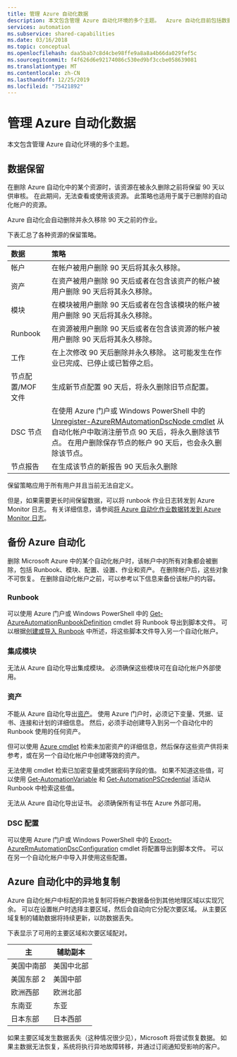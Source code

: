 ```yaml
---
title: 管理 Azure 自动化数据
description: 本文包含管理 Azure 自动化环境的多个主题。  Azure 自动化目前包括数据保留和备份 Azure 自动化灾难恢复。
services: automation
ms.subservice: shared-capabilities
ms.date: 03/16/2018
ms.topic: conceptual
ms.openlocfilehash: daa5bab7c8d4cbe98ffe9a8a8a4b66da029fef5c
ms.sourcegitcommit: f4f626d6e92174086c530ed9bf3ccbe058639081
ms.translationtype: MT
ms.contentlocale: zh-CN
ms.lasthandoff: 12/25/2019
ms.locfileid: "75421892"
---
```

# <a name="managing-azure-automation-data"></a>管理 Azure 自动化数据
本文包含管理 Azure 自动化环境的多个主题。

## <a name="data-retention"></a>数据保留
在删除 Azure 自动化中的某个资源时，该资源在被永久删除之前将保留 90 天以供审核。  在此期间，无法查看或使用该资源。  此策略也适用于属于已删除的自动化帐户的资源。

Azure 自动化会自动删除并永久移除 90 天之前的作业。

下表汇总了各种资源的保留策略。

| 数据 | 策略 |
|:--- |:--- |
| 帐户 |在帐户被用户删除 90 天后将其永久移除。 |
| 资产 |在资产被用户删除 90 天后或者在包含该资产的帐户被用户删除 90 天后将其永久移除。 |
| 模块 |在模块被用户删除 90 天后或者在包含该模块的帐户被用户删除 90 天后将其永久移除。 |
| Runbook |在资源被用户删除 90 天后或者在包含该资源的帐户被用户删除 90 天后将其永久移除。 |
| 工作 |在上次修改 90 天后删除并永久移除。 这可能发生在作业已完成、已停止或已暂停之后。 |
| 节点配置/MOF 文件 |生成新节点配置 90 天后，将永久删除旧节点配置。 |
| DSC 节点 |在使用 Azure 门户或 Windows PowerShell 中的 [Unregister-AzureRMAutomationDscNode cmdlet](https://docs.microsoft.com/powershell/module/azurerm.automation/unregister-azurermautomationdscnode) 从自动化帐户中取消注册节点 90 天后，将永久删除该节点。 在用户删除保存节点的帐户 90 天后，也会永久删除该节点。 |
| 节点报告 |在生成该节点的新报告 90 天后永久删除 |

保留策略应用于所有用户并且当前无法自定义。

但是，如果需要更长时间保留数据，可以将 runbook 作业日志转发到 Azure Monitor 日志。  有关详细信息，请参阅[将 Azure 自动化作业数据转发到 Azure Monitor 日志](automation-manage-send-joblogs-log-analytics.md)。   

## <a name="backing-up-azure-automation"></a>备份 Azure 自动化
删除 Microsoft Azure 中的某个自动化帐户时，该帐户中的所有对象都会被删除，包括 Runbook、模块、配置、设置、作业和资产。 在删除帐户后，这些对象不可恢复。  在删除自动化帐户之前，可以参考以下信息来备份该帐户的内容。 

### <a name="runbooks"></a>Runbook
可以使用 Azure 门户或 Windows PowerShell 中的 [Get-AzureAutomationRunbookDefinition](https://docs.microsoft.com/powershell/module/servicemanagement/azure/get-azureautomationrunbookdefinition) cmdlet 将 Runbook 导出到脚本文件。  可以根据[创建或导入 Runbook](/previous-versions/azure/dn643637(v=azure.100)) 中所述，将这些脚本文件导入另一个自动化帐户。

### <a name="integration-modules"></a>集成模块
无法从 Azure 自动化导出集成模块。  必须确保这些模块可在自动化帐户外部使用。

### <a name="assets"></a>资产
不能从 Azure 自动化导出[资产](/previous-versions/azure/dn939988(v=azure.100))。  使用 Azure 门户时，必须记下变量、凭据、证书、连接和计划的详细信息。  然后，必须手动创建导入到另一个自动化中的 Runbook 使用的任何资产。

但可以使用 [Azure cmdlet](https://docs.microsoft.com/powershell/module/azurerm.automation#automation) 检索未加密资产的详细信息，然后保存这些资产供将来参考，或在另一个自动化帐户中创建等效的资产。

无法使用 cmdlet 检索已加密变量或凭据密码字段的值。  如果不知道这些值，可以使用 [Get-AutomationVariable](/previous-versions/azure/dn940012(v=azure.100)) 和 [Get-AutomationPSCredential](/previous-versions/azure/dn940015(v=azure.100)) 活动从 Runbook 中检索这些值。

无法从 Azure 自动化导出证书。  必须确保所有证书在 Azure 外部可用。

### <a name="dsc-configurations"></a>DSC 配置
可以使用 Azure 门户或 Windows PowerShell 中的 [Export-AzureRmAutomationDscConfiguration](https://docs.microsoft.com/powershell/module/azurerm.automation/export-azurermautomationdscconfiguration) cmdlet 将配置导出到脚本文件。 可以在另一个自动化帐户中导入并使用这些配置。

## <a name="geo-replication-in-azure-automation"></a>Azure 自动化中的异地复制
Azure 自动化帐户中标配的异地复制可将帐户数据备份到其他地理区域以实现冗余。 可以在设置帐户时选择主要区域，然后会自动向它分配次要区域。 从主要区域复制的辅助数据将持续更新，以防数据丢失。  

下表显示了可用的主要区域和次要区域配对。

| 主 | 辅助副本 |
| --- | --- |
| 美国中南部 |美国中北部 |
| 美国东部 2 |美国中部 |
| 欧洲西部 |欧洲北部 |
| 东南亚 |东亚 |
| 日本东部 |日本西部 |

如果主要区域发生数据丢失（这种情况很少见），Microsoft 将尝试恢复数据。 如果主数据无法恢复，系统将执行异地故障转移，并通过订阅通知受影响的客户。


